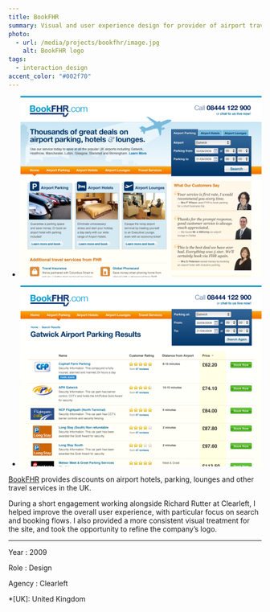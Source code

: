 ```yaml
---
title: BookFHR
summary: Visual and user experience design for provider of airport travel services.
photo:
  - url: /media/projects/bookfhr/image.jpg
    alt: BookFHR logo
tags:
  - interaction_design
accent_color: "#002f70"
---
```


- ![Home page.](/media/projects/bookfhr/homepage.png#screenshot)

- ![Parking search results page.](/media/projects/bookfhr/parking.png#screenshot)

[BookFHR][1] provides discounts on airport hotels, parking, lounges and other travel services in the UK.

During a short engagement working alongside Richard Rutter at Clearleft, I helped improve the overall user experience, with particular focus on search and booking flows. I also provided a more consistent visual treatment for the site, and took the opportunity to refine the company’s logo.

---

Year
: 2009

Role
: Design

Agency
: Clearleft

[1]: https://www.bookfhr.com

*[UK]: United Kingdom

